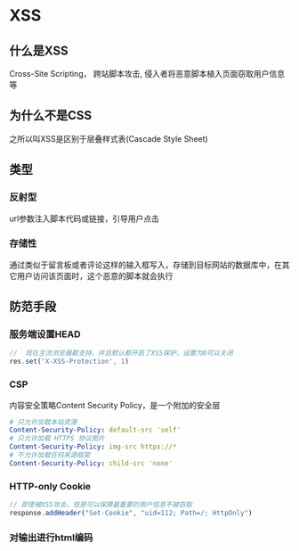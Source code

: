 # XSS

## 什么是XSS
Cross-Site Scripting， 跨站脚本攻击, 侵入者将恶意脚本植入页面窃取用户信息等

## 为什么不是CSS
之所以叫XSS是区别于层叠样式表(Cascade Style Sheet)

## 类型

### 反射型
url参数注入脚本代码或链接，引导用户点击

### 存储性
通过类似于留言板或者评论这样的输入框写入，存储到目标网站的数据库中，在其它用户访问该页面时，这个恶意的脚本就会执行

## 防范手段

### 服务端设置HEAD
```js
//  现在主流浏览器都支持，并且默认都开启了XSS保护，设置为0可以关闭
res.set('X-XSS-Protection', 1)
```

### CSP
内容安全策略Content Security Policy，是一个附加的安全层
```yaml
# 只允许加载本站资源
​Content-Security-Policy: default-src 'self'
# 只允许加载 HTTPS 协议图片
​Content-Security-Policy: img-src https://*
# 不允许加载任何来源框架
​Content-Security-Policy: child-src 'none'
```

### HTTP-only Cookie
```js
// 即使被XSS攻击，但是可以保障最重要的用户信息不被窃取
​response.addHeader("Set-Cookie", "uid=112; Path=/; HttpOnly")
```

### 对输出进行html编码